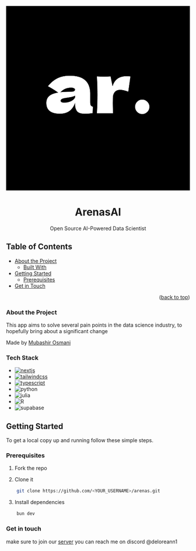<div align="center">
    <div align="center">
    <img src="public/assets/ar-dark.png" alt="arenas-logo" />
    </div>
    <h1 align="center">ArenasAI</h1>
    <p align="center">Open Source AI-Powered Data Scientist</p>
</div>

## Table of Contents

- [About the Project](#about-the-project)
  - [Built With](#built-with)
- [Getting Started](#getting-started)
  - [Prerequisites](#prerequisites)
- [Get in Touch](#get-in-touch)

<p align="right">(<a href="#readme-top">back to top</a>)</p>

### About the Project

This app aims to solve several pain points in the data science industry, to hopefully bring about a significant change 

Made by [Mubashir Osmani](https://github.com/mubashir1osmani)


### Tech Stack

- [![nextjs][nextjs]][nextjs-url]
- [![tailwindcss][tailwindcss]][tailwindcss-url]
- [![typescript][typescript]][typescripturl]
- ![python](https://img.shields.io/pypi/pyversions/python?logo=python&logoColor=white)
- ![julia](https://img.shields.io/badge/Julia-v1.8-blue?logo=julia&logoColor=white)
- ![R](https://img.shields.io/badge/R-v4.2.2-blue?logo=r&logoColor=white)
- ![supabase](https://img.shields.io/badge/Supabase-Open%20Source-brightgreen?logo=supabase&logoColor=white)


## Getting Started

To get a local copy up and running follow these simple steps.

### Prerequisites

1. Fork the repo

2. Clone it
```sh
    git clone https://github.com/<YOUR_USERNAME>/arenas.git
```

3. Install dependencies
```sh
    bun dev
```

### Get in touch
make sure to join our [server](https://discord.gg/spZ5yucbnn)
you can reach me on discord @deloreann1


[typescript]: https://img.shields.io/badge/typescript-%23007ACC.svg?style=for-the-badge&logo=typescript&logoColor=white
[typescripturl]: https://www.typescriptlang.org/
[vercel]: https://img.shields.io/badge/Vercel-%23000000.svg?style=for-the-badge&logo=vercel&logoColor=white
[vercel-url]: https://vercel.com/
[nextjs]: https://img.shields.io/badge/Next.js-%23000000.svg?style=for-the-badge&logo=next.js&logoColor=white
[nextjs-url]: https://nextjs.org/
[tailwindcss]: https://img.shields.io/badge/Tailwind_CSS-%231a202c.svg?style=for-the-badge&logo=tailwind-css&logoColor=white
[tailwindcss-url]: https://tailwindcss.com/
[discord]: https://img.shields.io/badge/typescript-%23007ACC.svg?style=for-the-badge&logo=discord&logoColor=white


